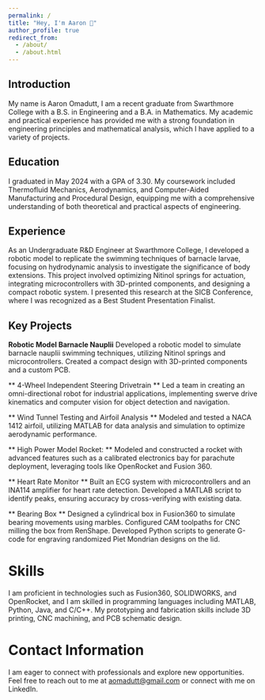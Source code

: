 ```yaml
---
permalink: /
title: "Hey, I'm Aaron 👋"
author_profile: true
redirect_from: 
  - /about/
  - /about.html
---
```

## Introduction

My name is Aaron Omadutt, I am a recent graduate from Swarthmore College with a B.S. in Engineering and a B.A. in Mathematics. My academic and practical experience has provided me with a strong foundation in engineering principles and mathematical analysis, which I have applied to a variety of projects.


## Education

I graduated in May 2024 with a GPA of 3.30. My coursework included Thermofluid Mechanics, Aerodynamics, and Computer-Aided Manufacturing and Procedural Design, equipping me with a comprehensive understanding of both theoretical and practical aspects of engineering.

## Experience

As an Undergraduate R&D Engineer at Swarthmore College, I developed a robotic model to replicate the swimming techniques of barnacle larvae, focusing on hydrodynamic analysis to investigate the significance of body extensions. This project involved optimizing Nitinol springs for actuation, integrating microcontrollers with 3D-printed components, and designing a compact robotic system. I presented this research at the SICB Conference, where I was recognized as a Best Student Presentation Finalist.

## Key Projects

**Robotic Model Barnacle Nauplii**
Developed a robotic model to simulate barnacle nauplii swimming techniques, utilizing Nitinol springs and microcontrollers. Created a compact design with 3D-printed components and a custom PCB.

** 4-Wheel Independent Steering Drivetrain **
Led a team in creating an omni-directional robot for industrial applications, implementing swerve drive kinematics and computer vision for object detection and navigation.

** Wind Tunnel Testing and Airfoil Analysis **
Modeled and tested a NACA 1412 airfoil, utilizing MATLAB for data analysis and simulation to optimize aerodynamic performance.

** High Power Model Rocket: **
Modeled and constructed a rocket with advanced features such as a calibrated electronics bay for parachute deployment, leveraging tools like OpenRocket and Fusion 360.

** Heart Rate Monitor **
Built an ECG system with microcontrollers and an INA114 amplifier for heart rate detection. Developed a MATLAB script to identify peaks, ensuring accuracy by cross-verifying with existing data.

** Bearing Box **
Designed a cylindrical box in Fusion360 to simulate bearing movements using marbles. Configured CAM toolpaths for CNC milling the box from RenShape. Developed Python scripts to generate G-code for engraving randomized Piet Mondrian designs on the lid.


# Skills
I am proficient in technologies such as Fusion360, SOLIDWORKS, and OpenRocket, and I am skilled in programming languages including MATLAB, Python, Java, and C/C++. My prototyping and fabrication skills include 3D printing, CNC machining, and PCB schematic design.

# Contact Information
I am eager to connect with professionals and explore new opportunities. Feel free to reach out to me at aomadutt@gmail.com or connect with me on LinkedIn.







